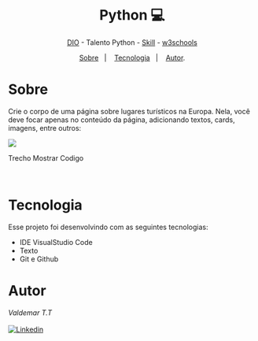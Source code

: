 <h1 align="center"> Python 💻 </h1>

<p align="center"> <a href="https://web.dio.me/home" target="_blank">DIO</a> - Talento Python - <a href="https://www.linkedin.com/in/valdemar-teider-5336b394/" target="_blank">Skill</a> - <a href="https://www.w3schools.com/" target="_blank">w3schools</a> </p>

<p align="center">
<a href="#sobre">Sobre</a>&nbsp;&nbsp;&nbsp|&nbsp;&nbsp;&nbsp;
<a href="#tecnologia">Tecnologia</a>&nbsp;&nbsp;&nbsp|&nbsp;&nbsp;&nbsp;
<a href="#autor">Autor</a>.</p>

# Sobre

Crie o corpo de uma página sobre lugares turísticos na Europa. Nela, você deve focar apenas no conteúdo da página, adicionando textos, cards, imagens, entre outros:

![](https://github.com/1985Valdemar/Python_lista/assets/114195427/63134d0a-3fa1-4570-8210-6221325c1bd7)
<p> Trecho Mostrar Codigo</p>

<br>

# Tecnologia

Esse projeto foi desenvolvindo com as seguintes tecnologias:

- IDE VisualStudio Code
- Texto
- Git e Github

# Autor

_Valdemar T.T_
<br>
<br>
[![Linkedin](https://img.shields.io/badge/valdemar-teider-5336b394/?style=for-the-badge&logo=linkedin&logoColor=white)](https://https://github.com/1985Valdemar/)
